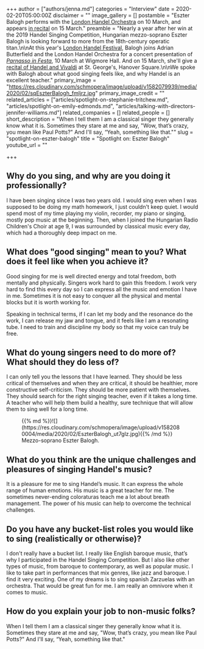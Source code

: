 +++
author = ["authors/jenna.md"]
categories = "Interview"
date = 2020-02-20T05:00:00Z
disclaimer = ""
image_gallery = []
postamble = "Eszter Balogh performs with the [London Handel Orchestra](https://wigmore-hall.org.uk/whats-on/london-handel-orchestra-202003101930) on 10 March, and appears [in recital](https://www.london-handel-festival.com/show/recital-eszter-balogh-hsc-2019-winner/?event=13803) on 15 March."
preamble = "Nearly a year after her win at the 2019 Handel Singing Competition, Hungarian mezzo-soprano Eszter Balogh is looking forward to more from the 18th-century operatic titan.\n\nAt this year's [London Handel Festival](https://www.london-handel-festival.com/), Balogh joins Adrian Butterfield and the London Handel Orchestra for a concert presentation of [_Parnasso in Festa_](https://wigmore-hall.org.uk/whats-on/london-handel-orchestra-202003101930), 10 March at Wigmore Hall. And on 15 March, she'll give a [recital of Handel and Vivaldi](https://www.london-handel-festival.com/show/recital-eszter-balogh-hsc-2019-winner/?event=13803) at St. George's, Hanover Square.\n\nWe spoke with Balogh about what good singing feels like, and why Handel is an excellent teacher."
primary_image = "https://res.cloudinary.com/schmopera/image/upload/v1582079939/media/2020/02/sqEszterBalogh_fmljrz.jpg"
primary_image_credit = ""
related_articles = ["articles/spotlight-on-stephanie-tritchew.md", "articles/spotlight-on-emily-edmonds.md", "articles/talking-with-directors-jennifer-williams.md"]
related_companies = []
related_people = []
short_description = "When I tell them I am a classical singer they generally know what it is. Sometimes they stare at me and say, \"Wow, that’s crazy, you mean like Paul Potts?\" And I'll say, “Yeah, something like that.\""
slug = "spotlight-on-eszter-balogh"
title = "Spotlight on: Eszter Balogh"
youtube_url = ""

+++
## Why do you sing, and why are you doing it professionally?

I have been singing since I was two years old. I would sing even when I was supposed to be doing my math homework, I just couldn't keep quiet.  I would spend most of my time playing my violin, recorder, my piano or singing, mostly pop music at the beginning. Then, when I joined the Hungarian Radio Children's Choir at age 9, I was surrounded by classical music every day, which had a thoroughly deep impact on me.

## What does "good singing" mean to you? What does it feel like when you achieve it?

Good singing for me is well directed energy and total freedom, both mentally and physically. Singers work hard to gain this freedom. I work very hard to find this every day so I can express all the music and emotion I have in me. Sometimes it is not easy to conquer all the physical and mental blocks but it is worth working for.

Speaking in technical terms, if I can let my body and the resonance do the work, I can release my jaw and tongue, and it feels like I am a resonating tube. I need to train and discipline my body so that my voice can truly be free.

## What do young singers need to do more of? What should they do less of?

I can only tell you the lessons that I have learned. They should be less critical of themselves and when they are critical, it should be healthier, more constructive self-criticism. They should be more patient with themselves. They should search for the right singing teacher, even if it takes a long time. A teacher who will help them build a healthy, sure technique that will allow them to sing well for a long time.

<figure data-type="image">{{% md %}}![](https://res.cloudinary.com/schmopera/image/upload/v1582080004/media/2020/02/EszterBalogh_ut7glz.jpg){{% /md %}}

<figcaption>Mezzo-soprano Eszter Balogh.</figcaption>

</figure>

## What do you think are the unique challenges and pleasures of singing Handel's music?

It is a pleasure for me to sing Handel’s music. It can express the whole range of human emotions. His music is a great teacher for me.  The sometimes never-ending coloraturas teach me a lot about breath management. The power of his music can help to overcome the technical challenges.

## Do you have any bucket-list roles you would like to sing (realistically or otherwise)?

I don't really have a bucket list. I really like English baroque music, that’s why I participated in the Handel Singing Competition. But I also like other types of music, from baroque to contemporary, as well as popular music. I like to take part in performances that mix genres, like jazz and baroque. I find it very exciting.  One of my dreams is to sing spanish Zarzuelas with an orchestra. That would be great fun for me.  I am really an omnivore when it comes to music.

## How do you explain your job to non-music folks?

When I tell them I am a classical singer they generally know what it is. Sometimes they stare at me and say, "Wow, that’s crazy, you mean like Paul Potts?" And I'll say, “Yeah, something like that."